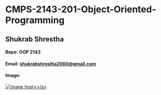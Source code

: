 # CMPS-2143-201-Object-Oriented-Programming
## Shukrab Shrestha

#### Repo: OOP 2143

#### Email: shukrabshrestha2060@gmail.com

#### Image:

<a href="https://imgbox.com/ftFxcFiJ" target="_blank"><img src="https://thumbs2.imgbox.com/89/9f/ftFxcFiJ_t.jpg" alt="image host"/><>/a>
